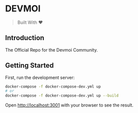# DEVMOI

> Built With ❤

## Introduction

The Official Repo for the Devmoi Community.

## Getting Started

First, run the development server:

```bash
docker-compose -f docker-compose-dev.yml up
# or
docker-compose -f docker-compose-dev.yml up --build
```

Open [http://localhost:3001](http://localhost:3001) with your browser to see the result.
